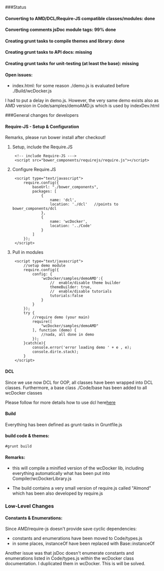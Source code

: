 ###Status

#### Converting to AMD/DCL/Require-JS compatible classes/modules: done
#### Converting comments jsDoc module tags: 99% done
#### Creating grunt tasks to compile themes and library: done
#### Creating grunt tasks to API docs: missing
#### Creating grunt tasks for unit-testing (at least the base): missing

#### Open issues:


- index.html: for some reason ./demo.js is evaluated before ./Build/wcDocker.js

I had to put a delay in demo.js. However, the very same demo exists also as AMD version in Code/samples/demoAMD.js
which is used by indexDev.html



###General changes for developers

#### Require-JS - Setup & Configuration

Remarks, please run bower install after checkout!

1. Setup, include the Require.JS

    
        <!-- include Require-JS --->
        <script src="bower_components/requirejs/require.js"></script>
    

2. Configure Require.JS

    
        <script type="text/javascript">    
            require.config({
                baseUrl: "./bower_components",
                packages: [
                    {
                        name: 'dcl',
                        location: './dcl'   //points to bower_components/dcl
                    },
                    {
                        name: 'wcDocker',
                        location: '../Code'
                    }
                ]
            });
        </script>
        

3. Pull in modules

        
        <script type="text/javascript">    
            //setup demo module
            require.config({
                config: {    
                    'wcDocker/samples/demoAMD':{
                        //  enable/disable theme builder
                        themeBuilder: true,
                        //  enable/disable tutorials
                        tutorials:false
                    }
                }
            });            
            try {                
                //require demo (your main)
                require([
                    "wcDocker/samples/demoAMD"
                ], function (demo) {
                    //nada, all done in demo
                });
            }catch(e){
                console.error('error loading demo ' + e , e);
                console.dir(e.stack);
            }
        </script>

#### DCL 

Since we use now DCL for OOP, all classes have been wrapped 
into DCL classes. Furthermore, a base class ./Code/base has been
added to all wcDocker classes
 
Please follow for more details how to use dcl here[here](www.dcljs.org/docs/cheatsheet)


 
#### Build

Everything has been defined as grunt-tasks in Gruntfile.js
 
#### build code & themes:
 
    #grunt build

#### Remarks: 

- this will compile a minified version of the wcDocker lib, including
everything automatically what has been put into Compiler/wcDockerLibrary.js

- The build contains a very small version of require.js called "Almond" which
has been also developed by require.js


### Low-Level Changes

#### Constants & Enumerations: 

Since AMD/require-js doesn't provide save cyclic dependencies:
 
- constants and enumerations have been moved to Code/types.js
- in some places, instanceOf have been replaced with Base::instanceOf

Another issue was that jsDoc doesn't enumerate constants and enumerations
listed in Code/types.js within the wcDocker class documentation. I duplicated
them in wcDocker. This is will be solved.




  




